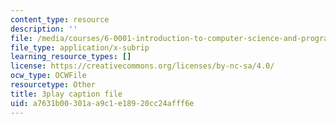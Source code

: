 ```yaml
---
content_type: resource
description: ''
file: /media/courses/6-0001-introduction-to-computer-science-and-programming-in-python-fall-2016/a7631b00301aa9c1e18920cc24afff6e_0Whyfs88TYE.srt
file_type: application/x-subrip
learning_resource_types: []
license: https://creativecommons.org/licenses/by-nc-sa/4.0/
ocw_type: OCWFile
resourcetype: Other
title: 3play caption file
uid: a7631b00-301a-a9c1-e189-20cc24afff6e
---
```


